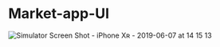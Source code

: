 # Market-app-UI

![Simulator Screen Shot - iPhone Xʀ - 2019-06-07 at 14 15 13](https://user-images.githubusercontent.com/38970774/59084811-26dd0d00-892f-11e9-9596-87c609522bdc.png)
